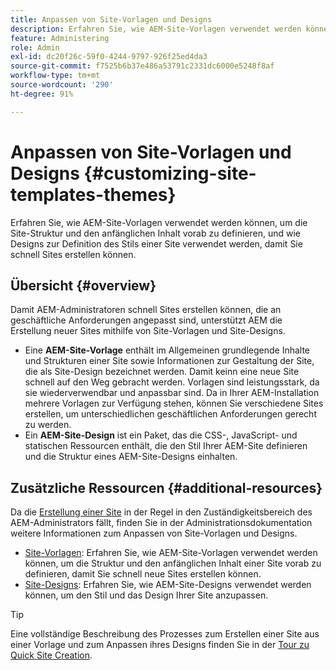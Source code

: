 ```yaml
---
title: Anpassen von Site-Vorlagen und Designs
description: Erfahren Sie, wie AEM-Site-Vorlagen verwendet werden können, um die Site-Struktur und den anfänglichen Inhalt vorab zu definieren, und wie Designs zur Definition des Stils einer Site verwendet werden, damit Sie schnell Sites erstellen können.
feature: Administering
role: Admin
exl-id: dc20f26c-59f0-4244-9797-926f25ed4da3
source-git-commit: f7525b6b37e486a53791c2331dc6000e5248f8af
workflow-type: tm+mt
source-wordcount: '290'
ht-degree: 91%

---
```


# Anpassen von Site-Vorlagen und Designs {#customizing-site-templates-themes}

Erfahren Sie, wie AEM-Site-Vorlagen verwendet werden können, um die Site-Struktur und den anfänglichen Inhalt vorab zu definieren, und wie Designs zur Definition des Stils einer Site verwendet werden, damit Sie schnell Sites erstellen können.

## Übersicht {#overview}

Damit AEM-Administratoren schnell Sites erstellen können, die an geschäftliche Anforderungen angepasst sind, unterstützt AEM die Erstellung neuer Sites mithilfe von Site-Vorlagen und Site-Designs.

* Eine **AEM-Site-Vorlage** enthält im Allgemeinen grundlegende Inhalte und Strukturen einer Site sowie Informationen zur Gestaltung der Site, die als Site-Design bezeichnet werden. Damit keinn eine neue Site schnell auf den Weg gebracht werden. Vorlagen sind leistungsstark, da sie wiederverwendbar und anpassbar sind. Da in Ihrer AEM-Installation mehrere Vorlagen zur Verfügung stehen, können Sie verschiedene Sites erstellen, um unterschiedlichen geschäftlichen Anforderungen gerecht zu werden.
* Ein **AEM-Site-Design** ist ein Paket, das die CSS-, JavaScript- und statischen Ressourcen enthält, die den Stil Ihrer AEM-Site definieren und die Struktur eines AEM-Site-Designs einhalten.

## Zusätzliche Ressourcen {#additional-resources}

Da die [Erstellung einer Site](/help/sites-cloud/administering/site-creation/create-site.md) in der Regel in den Zuständigkeitsbereich des AEM-Administrators fällt, finden Sie in der Administrationsdokumentation weitere Informationen zum Anpassen von Site-Vorlagen und Designs.

* [Site-Vorlagen](/help/sites-cloud/administering/site-creation/site-templates.md): Erfahren Sie, wie AEM-Site-Vorlagen verwendet werden können, um die Struktur und den anfänglichen Inhalt einer Site vorab zu definieren, damit Sie schnell neue Sites erstellen können.
* [Site-Designs](/help/sites-cloud/administering/site-creation/site-themes.md): Erfahren Sie, wie AEM-Site-Designs verwendet werden können, um den Stil und das Design Ihrer Site anzupassen.

>[!TIP]
>
>Eine vollständige Beschreibung des Prozesses zum Erstellen einer Site aus einer Vorlage und zum Anpassen ihres Designs finden Sie in der [Tour zu Quick Site Creation](/help/journey-sites/quick-site/overview.md).
